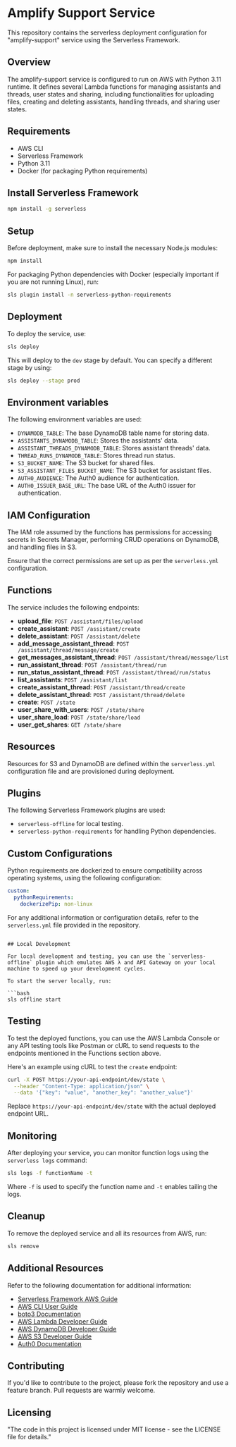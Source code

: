 # Amplify Support Service

This repository contains the serverless deployment configuration for "amplify-support" service using the Serverless Framework.

## Overview

The amplify-support service is configured to run on AWS with Python 3.11 runtime. It defines several Lambda functions for managing assistants and threads, user states and sharing, including functionalities for uploading files, creating and deleting assistants, handling threads, and sharing user states.

## Requirements

- AWS CLI
- Serverless Framework
- Python 3.11
- Docker (for packaging Python requirements)

## Install Serverless Framework

```bash
npm install -g serverless
```

## Setup

Before deployment, make sure to install the necessary Node.js modules:

```bash
npm install
```

For packaging Python dependencies with Docker (especially important if you are not running Linux), run:

```bash
sls plugin install -n serverless-python-requirements
```

## Deployment

To deploy the service, use:

```bash
sls deploy
```

This will deploy to the `dev` stage by default. You can specify a different stage by using:

```bash
sls deploy --stage prod
```

## Environment variables

The following environment variables are used:

- `DYNAMODB_TABLE`: The base DynamoDB table name for storing data.
- `ASSISTANTS_DYNAMODB_TABLE`: Stores the assistants' data.
- `ASSISTANT_THREADS_DYNAMODB_TABLE`: Stores assistant threads' data.
- `THREAD_RUNS_DYNAMODB_TABLE`: Stores thread run status.
- `S3_BUCKET_NAME`: The S3 bucket for shared files.
- `S3_ASSISTANT_FILES_BUCKET_NAME`: The S3 bucket for assistant files.
- `AUTH0_AUDIENCE`: The Auth0 audience for authentication.
- `AUTH0_ISSUER_BASE_URL`: The base URL of the Auth0 issuer for authentication.

## IAM Configuration

The IAM role assumed by the functions has permissions for accessing secrets in Secrets Manager, performing CRUD operations on DynamoDB, and handling files in S3.

Ensure that the correct permissions are set up as per the `serverless.yml` configuration.

## Functions

The service includes the following endpoints:

- **upload_file**: `POST /assistant/files/upload`
- **create_assistant**: `POST /assistant/create`
- **delete_assistant**: `POST /assistant/delete`
- **add_message_assistant_thread**: `POST /assistant/thread/message/create`
- **get_messages_assistant_thread**: `POST /assistant/thread/message/list`
- **run_assistant_thread**: `POST /assistant/thread/run`
- **run_status_assistant_thread**: `POST /assistant/thread/run/status`
- **list_assistants**: `POST /assistant/list`
- **create_assistant_thread**: `POST /assistant/thread/create`
- **delete_assistant_thread**: `POST /assistant/thread/delete`
- **create**: `POST /state`
- **user_share_with_users**: `POST /state/share`
- **user_share_load**: `POST /state/share/load`
- **user_get_shares**: `GET /state/share`

## Resources

Resources for S3 and DynamoDB are defined within the `serverless.yml` configuration file and are provisioned during deployment.

## Plugins

The following Serverless Framework plugins are used:

- `serverless-offline` for local testing.
- `serverless-python-requirements` for handling Python dependencies.

## Custom Configurations

Python requirements are dockerized to ensure compatibility across operating systems, using the following configuration:

```yaml
custom:
  pythonRequirements:
    dockerizePip: non-linux
```

For any additional information or configuration details, refer to the `serverless.yml` file provided in the repository.
```

## Local Development

For local development and testing, you can use the `serverless-offline` plugin which emulates AWS λ and API Gateway on your local machine to speed up your development cycles.

To start the server locally, run:

```bash
sls offline start
```

## Testing

To test the deployed functions, you can use the AWS Lambda Console or any API testing tools like Postman or cURL to send requests to the endpoints mentioned in the Functions section above.

Here's an example using cURL to test the `create` endpoint:

```bash
curl -X POST https://your-api-endpoint/dev/state \
  --header "Content-Type: application/json" \
  --data '{"key": "value", "another_key": "another_value"}'
```

Replace `https://your-api-endpoint/dev/state` with the actual deployed endpoint URL.

## Monitoring

After deploying your service, you can monitor function logs using the `serverless logs` command:

```bash
sls logs -f functionName -t
```

Where `-f` is used to specify the function name and `-t` enables tailing the logs.

## Cleanup

To remove the deployed service and all its resources from AWS, run:

```bash
sls remove
```

## Additional Resources

Refer to the following documentation for additional information:

- [Serverless Framework AWS Guide](https://www.serverless.com/framework/docs/providers/aws/)
- [AWS CLI User Guide](https://docs.aws.amazon.com/cli/latest/userguide/cli-chap-welcome.html)
- [boto3 Documentation](https://boto3.amazonaws.com/v1/documentation/api/latest/index.html)
- [AWS Lambda Developer Guide](https://docs.aws.amazon.com/lambda/latest/dg/welcome.html)
- [AWS DynamoDB Developer Guide](https://docs.aws.amazon.com/dynamodb/latest/developerguide/Introduction.html)
- [AWS S3 Developer Guide](https://docs.aws.amazon.com/AmazonS3/latest/dev/Welcome.html)
- [Auth0 Documentation](https://auth0.com/docs)

## Contributing

If you'd like to contribute to the project, please fork the repository and use a feature branch. Pull requests are warmly welcome.

## Licensing

"The code in this project is licensed under MIT license - see the LICENSE file for details."